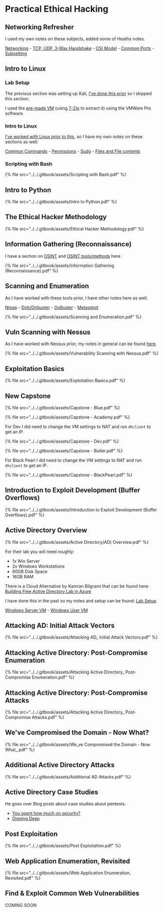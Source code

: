 # Practical Ethical Hacking

## Networking Refresher

I used my own notes on these subjects, added some of Heaths notes.

[Networking](../../networking/) - [TCP, UDP, 3-Way Handshake](../../networking/3-way-handshake.md) - [OSI Model](../../networking/osi-model.md) - [Common Ports](../../networking/common-ports-and-protocols.md) - [Subnetting](../../networking/subnetting.md)

## Intro to Linux

### Lab Setup

The previous section was setting up Kali, [I've done this prior](../../guides-and-how-tos/lab-setup/kali-vm.md) so I skipped this section.

I used the [pre-made VM](https://www.kali.org/get-kali/#kali-virtual-machines) (using [7-Zip](https://www.7-zip.org/download.html) to extract it) using the VMWare Pro software.

### Intro to Linux

[I've worked with Linux prior to this](../../linux/), so I have my own notes on these sections as well:

[Common Commands](../../linux/common-commands.md) - [Permissions](../../linux/permissions.md) - [Sudo](../../linux/sudo.md) - [Files and File contents](../../linux/files-and-file-contents.md)

### Scripting with Bash

{% file src="../../.gitbook/assets/Scripting with Bash.pdf" %}

## Intro to Python

{% file src="../../.gitbook/assets/Intro to Python.pdf" %}

## The Ethical Hacker Methodology

{% file src="../../.gitbook/assets/Ethical Hacker Methodology.pdf" %}

## Information Gathering (Reconnaissance)

I have a section on [OSINT](../../osint/) and [OSINT tools/methods](../../osint/osint-tools.md) here.

{% file src="../../.gitbook/assets/Information Gathering (Reconnaissance).pdf" %}

## Scanning and Enumeration

As I have worked with these tools prior, I have other notes here as well.

[Nmap](../../networking/nmap.md) - [Dirb/Dirbuster](../../tools/enumeration/dirb-dirbuster.md) - [GoBuster](../../tools/enumeration/gobuster.md) - [Metasploit](../../tools/exploitation-framework/metasploit.md)

{% file src="../../.gitbook/assets/Scanning and Enumeration.pdf" %}

## Vuln Scanning with Nessus

As I have worked with Nessus prior, my notes in general can be found [here](../../tools/vulnerability-scanners/nessus.md).

{% file src="../../.gitbook/assets/Vulnerability Scanning with Nessus.pdf" %}

## Exploitation Basics

{% file src="../../.gitbook/assets/Exploitation Basics.pdf" %}

## New Capstone

{% file src="../../.gitbook/assets/Capstone - Blue.pdf" %}

{% file src="../../.gitbook/assets/Capstone - Academy.pdf" %}

For Dev I did need to change the VM settings to NAT and run `dhclient` to get an IP.

{% file src="../../.gitbook/assets/Capstone - Dev.pdf" %}

{% file src="../../.gitbook/assets/Capstone - Butler.pdf" %}

For Black Pearl I did need to change the VM settings to NAT and run `dhclient` to get an IP.

{% file src="../../.gitbook/assets/Capstone - BlackPearl.pdf" %}

## Introduction to Exploit Development (Buffer Overflows)

{% file src="../../.gitbook/assets/Introduction to Exploit Development (Buffer Overflows).pdf" %}

## Active Directory Overview

{% file src="../../.gitbook/assets/Active Directory(AD) Overview.pdf" %}

For their lab you will need roughly:

* 1x Win Server
* 2x Windows Workstations
* 60GB Disk Space
* 16GB RAM

There is a Cloud Alternative by Kamran Bilgrami that can be found here: [Building Free Active Directory Lab in Azure](https://kamran-bilgrami.medium.com/ethical-hacking-lessons-building-free-active-directory-lab-in-azure-6c67a7eddd7f)

I have done this in the past so my notes and setup can be found: [Lab Setup](../../guides-and-how-tos/lab-setup/)

[Windows Server VM](../../guides-and-how-tos/lab-setup/windows-server-vm.md) - [Windows User VM](../../guides-and-how-tos/lab-setup/windows-user-vm.md)

## Attacking AD: Initial Attack Vectors

{% file src="../../.gitbook/assets/Attacking AD_ Initial Attack Vectors.pdf" %}

## Attacking Active Directory: Post-Compromise Enumeration

{% file src="../../.gitbook/assets/Attacking Active Directory_ Post-Compromise Enumeration.pdf" %}

## Attacking Active Directory: Post-Compromise Attacks

{% file src="../../.gitbook/assets/Attacking Active Directory_ Post-Compromise Attacks.pdf" %}

## We've Compromised the Domain - Now What?

{% file src="../../.gitbook/assets/We_ve Compromised the Domain - Now What_.pdf" %}

## Additional Active Directory Attacks

{% file src="../../.gitbook/assets/Additional AD Attacks.pdf" %}

## Active Directory Case Studies

He goes over Blog posts about case studies about pentests.

* [You spent how much on security?](https://tcm-sec.com/pentest-tales-001-you-spent-how-much-on-security/)
* [Digging Deep](https://tcm-sec.com/pentest-tales-002-digging-deep)

## Post Exploitation

{% file src="../../.gitbook/assets/Post Exploitation.pdf" %}

## Web Application Enumeration, Revisited

{% file src="../../.gitbook/assets/Web Application Enumeration, Revisited.pdf" %}

## Find & Exploit Common Web Vulnerabilities

COMING SOON
